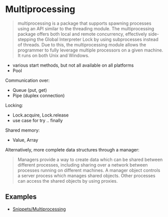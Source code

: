 # Multiprocessing

> multiprocessing is a package that supports spawning processes using an API similar to the threading module. The multiprocessing package offers both local and remote concurrency, effectively side-stepping the Global Interpreter Lock by using subprocesses instead of threads. Due to this, the multiprocessing module allows the programmer to fully leverage multiple processors on a given machine. It runs on both Unix and Windows.

* various start methods, but not all available on all platforms
* Pool

Communication over:

* Queue (put, get)
* Pipe (duplex connection)

Locking:

* Lock.acquire, Lock.release
* use case for try .. finally

Shared memory:

* Value, Array

Alternatively, more complete data structures through a manager:

> Managers provide a way to create data which can be shared between different processes, including sharing over a network between processes running on different machines. A manager object controls a server process which manages shared objects. Other processes can access the shared objects by using proxies.

## Examples

* [Snippets/Multiprocessing](Snippets/Multiprocessing/)